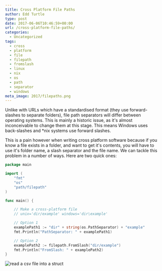 ```yaml
---
title: Cross Platform File Paths
author: Edd Turtle
type: post
date: 2017-06-06T10:46:59+00:00
url: /cross-platform-file-paths/
categories:
  - Uncategorized
tags:
  - cross
  - platform
  - file
  - filepath
  - fromslash
  - linux
  - nix
  - os
  - path
  - separator
  - windows
meta_image: 2017/filepaths.png
---
```

Unlike with URLs which have a standardised format (they use forward-slashes to separate folders), file path separators will differ between operating systems. This is mainly a historic issue, as it's almost inconceivable to change them at this stage. This means Windows uses back-slashes and *nix systems use forward slashes.

This is a pain however when writing cross platform software because if you know a file exists in a folder, and want to get it's contents, you will have to use it's folder name, a slash separator and the file name. We can tackle this problem in a number of ways. Here are two quick ones:

```go
package main

import (
	"fmt"
	"os"
	"path/filepath"
)

func main() {

	// Make a cross-platform file
	// unix='dir/example' windows='dir\example'

	// Option 1
	examplePath1 := "dir" + string(os.PathSeparator) + "example"
	fmt.Println("PathSeparator: " + examplePath1)

	// Option 2
	examplePath2 := filepath.FromSlash("dir/example")
	fmt.Println("FromSlash: " + examplePath2)
}
```

![read a csv file into a struct](/img/2017/filepaths.png)